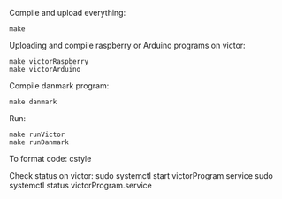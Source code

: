 Compile and upload everything:

	make

Uploading and compile raspberry or Arduino programs on victor:

	make victorRaspberry 
	make victorArduino

Compile danmark program: 

	make danmark

Run:

	make runVictor
	make runDanmark

To format code:
 	cstyle 

Check status on victor:
	sudo systemctl start victorProgram.service
	sudo systemctl status victorProgram.service


